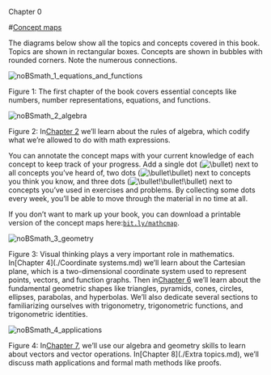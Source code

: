 Chapter 0    

#[Concept maps](part0000_split_011.md)

The diagrams below show all the topics and concepts covered in this book. Topics are shown in rectangular boxes. Concepts are shown in bubbles with rounded corners. Note the numerous connections.

![noBSmath_1_equations_and_functions](00002.jpeg)

Figure 1: The first chapter of the book covers essential concepts like numbers, number representations, equations, and functions.

![noBSmath_2_algebra](00003.jpeg)

Figure 2: In[Chapter 2](Algebra.md) we’ll learn about the rules of algebra, which codify what we’re allowed to do with math expressions.

You can annotate the concept maps with your current knowledge of each concept to keep track of your progress. Add a single dot (![\bullet](00004.jpeg)) next to all concepts you’ve heard of, two dots (![\bullet\bullet](00005.jpeg)) next to concepts you think you know, and three dots (![\bullet\!\bullet\!\bullet](00006.jpeg)) next to concepts you’ve used in exercises and problems. By collecting some dots every week, you’ll be able to move through the material in no time at all.

If you don’t want to mark up your book, you can download a printable version of the concept maps here:[`bit.ly/mathcmap`](./mathcmap.md).

![noBSmath_3_geometry](00007.jpeg)

Figure 3: Visual thinking plays a very important role in mathematics. In[Chapter 4](./Coordinate systems.md) we’ll learn about the Cartesian plane, which is a two-dimensional coordinate system used to represent points, vectors, and function graphs. Then in[Chapter 6](Geometry.md) we’ll learn about the fundamental geometric shapes like triangles, pyramids, cones, circles, ellipses, parabolas, and hyperbolas. We’ll also dedicate several sections to familiarizing ourselves with trigonometry, trigonometric functions, and trigonometric identities.

![noBSmath_4_applications](00008.jpeg)

Figure 4: In[Chapter 7](Vectors.md), we’ll use our algebra and geometry skills to learn about vectors and vector operations. In[Chapter 8](./Extra topics.md), we’ll discuss math applications and formal math methods like proofs.
